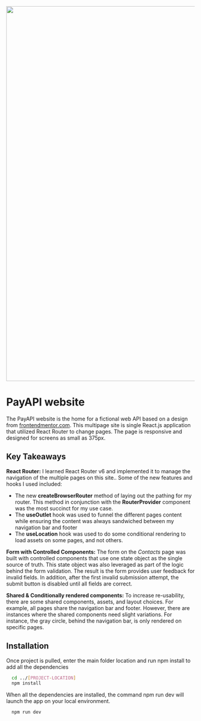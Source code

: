 <div align="center"> 
	<img src="https://user-images.githubusercontent.com/64343445/193120805-53d662f4-dcdd-40f3-b91c-99fb1a101806.jpg" width= "1000">
</div> 

# PayAPI website
  
  
The PayAPI website is the home for a fictional web API based on a design from [frontendmentor.com](https://www.frontendmentor.io/challenges/payapi-multipage-website-FDLR1Y11e). This multipage site is single React.js application that utilized React Router to change pages. The page is responsive and designed for screens as small as 375px. 

## Key Takeaways

**React Router:** I learned React Router v6 and implemented it to manage the navigation of the multiple pages on this site.. Some of the new features and hooks I used included:
- The new **createBrowserRouter** method of laying out the pathing for my router. This method in conjunction with the **RouterProvider** component was the most succinct for my use case. 
- The **useOutlet** hook was used to funnel the different pages content while ensuring the content was always sandwiched between my navigation bar and footer
- The **useLocation** hook was used to do some conditional rendering to load assets on some pages, and not others.
	

**Form with Controlled Components:** The form on the *Contacts* page was built with controlled components that use one state object as the single source of truth. This state object was also leveraged as part of the logic behind the form validation. The result is the form provides user feedback for invalid fields. In addition, after the first invalid submission attempt, the submit button is disabled until all fields are correct.


**Shared & Conditionally rendered components:** To increase re-usability, there are some shared components, assets, and layout choices. For example, all pages share the navigation bar and footer. However, there are instances where the shared components need slight variations. For instance, the gray circle, behind the navigation bar, is only rendered on specific pages.
  

## Installation

Once project is pulled, enter the main folder location and run npm install to add all the dependencies 

```bash
  cd ../[PROJECT-LOCATION]
  npm install
```

When all the dependencies are installed, the command npm run dev will launch the app on your local environment.

```bash
  npm run dev
```    
